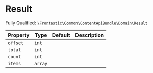 #  Result

Fully Qualified: [`\Frontastic\Common\ContentApiBundle\Domain\Result`](../../../../src/php/ContentApiBundle/Domain/Result.php)



Property|Type|Default|Description
--------|----|-------|-----------
`offset`|`int`||
`total`|`int`||
`count`|`int`||
`items`|`array`||

